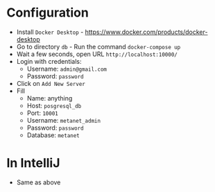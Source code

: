 # Configuration

- Install `Docker Desktop` - https://www.docker.com/products/docker-desktop
- Go to directory `db` - Run the command `docker-compose up`
- Wait a few seconds, open URL `http://localhost:10000/`
- Login with credentials: 
    - Username: `admin@gmail.com`
    - Password: `password`
- Click on `Add New Server`
- Fill
    - Name: anything
    - Host: `posgresql_db`
    - Port: `10001`
    - Username: `metanet_admin`
    - Password: `password`
    - Database: `metanet`

# In IntelliJ
- Same as above
